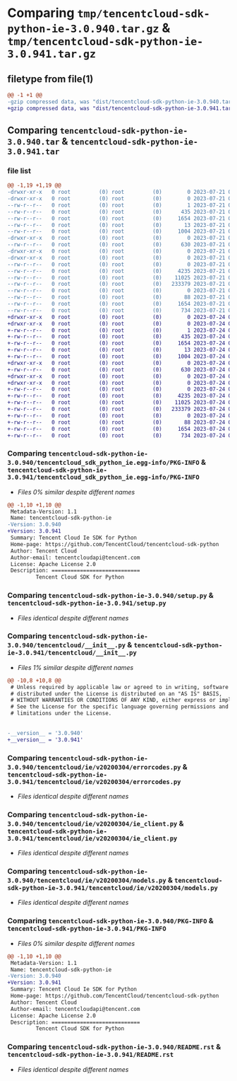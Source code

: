 # Comparing `tmp/tencentcloud-sdk-python-ie-3.0.940.tar.gz` & `tmp/tencentcloud-sdk-python-ie-3.0.941.tar.gz`

## filetype from file(1)

```diff
@@ -1 +1 @@
-gzip compressed data, was "dist/tencentcloud-sdk-python-ie-3.0.940.tar", last modified: Fri Jul 21 00:32:41 2023, max compression
+gzip compressed data, was "dist/tencentcloud-sdk-python-ie-3.0.941.tar", last modified: Mon Jul 24 00:38:18 2023, max compression
```

## Comparing `tencentcloud-sdk-python-ie-3.0.940.tar` & `tencentcloud-sdk-python-ie-3.0.941.tar`

### file list

```diff
@@ -1,19 +1,19 @@
-drwxr-xr-x   0 root         (0) root         (0)        0 2023-07-21 00:32:41.000000 tencentcloud-sdk-python-ie-3.0.940/
-drwxr-xr-x   0 root         (0) root         (0)        0 2023-07-21 00:32:41.000000 tencentcloud-sdk-python-ie-3.0.940/tencentcloud_sdk_python_ie.egg-info/
--rw-r--r--   0 root         (0) root         (0)        1 2023-07-21 00:32:40.000000 tencentcloud-sdk-python-ie-3.0.940/tencentcloud_sdk_python_ie.egg-info/dependency_links.txt
--rw-r--r--   0 root         (0) root         (0)      435 2023-07-21 00:32:41.000000 tencentcloud-sdk-python-ie-3.0.940/tencentcloud_sdk_python_ie.egg-info/SOURCES.txt
--rw-r--r--   0 root         (0) root         (0)     1654 2023-07-21 00:32:40.000000 tencentcloud-sdk-python-ie-3.0.940/tencentcloud_sdk_python_ie.egg-info/PKG-INFO
--rw-r--r--   0 root         (0) root         (0)       13 2023-07-21 00:32:40.000000 tencentcloud-sdk-python-ie-3.0.940/tencentcloud_sdk_python_ie.egg-info/top_level.txt
--rw-r--r--   0 root         (0) root         (0)     1004 2023-07-21 00:32:40.000000 tencentcloud-sdk-python-ie-3.0.940/setup.py
-drwxr-xr-x   0 root         (0) root         (0)        0 2023-07-21 00:32:41.000000 tencentcloud-sdk-python-ie-3.0.940/tencentcloud/
--rw-r--r--   0 root         (0) root         (0)      630 2023-07-21 00:32:40.000000 tencentcloud-sdk-python-ie-3.0.940/tencentcloud/__init__.py
-drwxr-xr-x   0 root         (0) root         (0)        0 2023-07-21 00:32:41.000000 tencentcloud-sdk-python-ie-3.0.940/tencentcloud/ie/
-drwxr-xr-x   0 root         (0) root         (0)        0 2023-07-21 00:32:41.000000 tencentcloud-sdk-python-ie-3.0.940/tencentcloud/ie/v20200304/
--rw-r--r--   0 root         (0) root         (0)        0 2023-07-21 00:32:40.000000 tencentcloud-sdk-python-ie-3.0.940/tencentcloud/ie/v20200304/__init__.py
--rw-r--r--   0 root         (0) root         (0)     4235 2023-07-21 00:32:40.000000 tencentcloud-sdk-python-ie-3.0.940/tencentcloud/ie/v20200304/errorcodes.py
--rw-r--r--   0 root         (0) root         (0)    11025 2023-07-21 00:32:40.000000 tencentcloud-sdk-python-ie-3.0.940/tencentcloud/ie/v20200304/ie_client.py
--rw-r--r--   0 root         (0) root         (0)   233379 2023-07-21 00:32:40.000000 tencentcloud-sdk-python-ie-3.0.940/tencentcloud/ie/v20200304/models.py
--rw-r--r--   0 root         (0) root         (0)        0 2023-07-21 00:32:40.000000 tencentcloud-sdk-python-ie-3.0.940/tencentcloud/ie/__init__.py
--rw-r--r--   0 root         (0) root         (0)       88 2023-07-21 00:32:41.000000 tencentcloud-sdk-python-ie-3.0.940/setup.cfg
--rw-r--r--   0 root         (0) root         (0)     1654 2023-07-21 00:32:41.000000 tencentcloud-sdk-python-ie-3.0.940/PKG-INFO
--rw-r--r--   0 root         (0) root         (0)      734 2023-07-21 00:32:40.000000 tencentcloud-sdk-python-ie-3.0.940/README.rst
+drwxr-xr-x   0 root         (0) root         (0)        0 2023-07-24 00:38:17.000000 tencentcloud-sdk-python-ie-3.0.941/
+drwxr-xr-x   0 root         (0) root         (0)        0 2023-07-24 00:38:17.000000 tencentcloud-sdk-python-ie-3.0.941/tencentcloud_sdk_python_ie.egg-info/
+-rw-r--r--   0 root         (0) root         (0)        1 2023-07-24 00:38:17.000000 tencentcloud-sdk-python-ie-3.0.941/tencentcloud_sdk_python_ie.egg-info/dependency_links.txt
+-rw-r--r--   0 root         (0) root         (0)      435 2023-07-24 00:38:17.000000 tencentcloud-sdk-python-ie-3.0.941/tencentcloud_sdk_python_ie.egg-info/SOURCES.txt
+-rw-r--r--   0 root         (0) root         (0)     1654 2023-07-24 00:38:17.000000 tencentcloud-sdk-python-ie-3.0.941/tencentcloud_sdk_python_ie.egg-info/PKG-INFO
+-rw-r--r--   0 root         (0) root         (0)       13 2023-07-24 00:38:17.000000 tencentcloud-sdk-python-ie-3.0.941/tencentcloud_sdk_python_ie.egg-info/top_level.txt
+-rw-r--r--   0 root         (0) root         (0)     1004 2023-07-24 00:38:17.000000 tencentcloud-sdk-python-ie-3.0.941/setup.py
+drwxr-xr-x   0 root         (0) root         (0)        0 2023-07-24 00:38:17.000000 tencentcloud-sdk-python-ie-3.0.941/tencentcloud/
+-rw-r--r--   0 root         (0) root         (0)      630 2023-07-24 00:38:17.000000 tencentcloud-sdk-python-ie-3.0.941/tencentcloud/__init__.py
+drwxr-xr-x   0 root         (0) root         (0)        0 2023-07-24 00:38:17.000000 tencentcloud-sdk-python-ie-3.0.941/tencentcloud/ie/
+drwxr-xr-x   0 root         (0) root         (0)        0 2023-07-24 00:38:17.000000 tencentcloud-sdk-python-ie-3.0.941/tencentcloud/ie/v20200304/
+-rw-r--r--   0 root         (0) root         (0)        0 2023-07-24 00:38:17.000000 tencentcloud-sdk-python-ie-3.0.941/tencentcloud/ie/v20200304/__init__.py
+-rw-r--r--   0 root         (0) root         (0)     4235 2023-07-24 00:38:17.000000 tencentcloud-sdk-python-ie-3.0.941/tencentcloud/ie/v20200304/errorcodes.py
+-rw-r--r--   0 root         (0) root         (0)    11025 2023-07-24 00:38:17.000000 tencentcloud-sdk-python-ie-3.0.941/tencentcloud/ie/v20200304/ie_client.py
+-rw-r--r--   0 root         (0) root         (0)   233379 2023-07-24 00:38:17.000000 tencentcloud-sdk-python-ie-3.0.941/tencentcloud/ie/v20200304/models.py
+-rw-r--r--   0 root         (0) root         (0)        0 2023-07-24 00:38:17.000000 tencentcloud-sdk-python-ie-3.0.941/tencentcloud/ie/__init__.py
+-rw-r--r--   0 root         (0) root         (0)       88 2023-07-24 00:38:17.000000 tencentcloud-sdk-python-ie-3.0.941/setup.cfg
+-rw-r--r--   0 root         (0) root         (0)     1654 2023-07-24 00:38:17.000000 tencentcloud-sdk-python-ie-3.0.941/PKG-INFO
+-rw-r--r--   0 root         (0) root         (0)      734 2023-07-24 00:38:17.000000 tencentcloud-sdk-python-ie-3.0.941/README.rst
```

### Comparing `tencentcloud-sdk-python-ie-3.0.940/tencentcloud_sdk_python_ie.egg-info/PKG-INFO` & `tencentcloud-sdk-python-ie-3.0.941/tencentcloud_sdk_python_ie.egg-info/PKG-INFO`

 * *Files 0% similar despite different names*

```diff
@@ -1,10 +1,10 @@
 Metadata-Version: 1.1
 Name: tencentcloud-sdk-python-ie
-Version: 3.0.940
+Version: 3.0.941
 Summary: Tencent Cloud Ie SDK for Python
 Home-page: https://github.com/TencentCloud/tencentcloud-sdk-python
 Author: Tencent Cloud
 Author-email: tencentcloudapi@tencent.com
 License: Apache License 2.0
 Description: ============================
         Tencent Cloud SDK for Python
```

### Comparing `tencentcloud-sdk-python-ie-3.0.940/setup.py` & `tencentcloud-sdk-python-ie-3.0.941/setup.py`

 * *Files identical despite different names*

### Comparing `tencentcloud-sdk-python-ie-3.0.940/tencentcloud/__init__.py` & `tencentcloud-sdk-python-ie-3.0.941/tencentcloud/__init__.py`

 * *Files 1% similar despite different names*

```diff
@@ -10,8 +10,8 @@
 # Unless required by applicable law or agreed to in writing, software
 # distributed under the License is distributed on an "AS IS" BASIS,
 # WITHOUT WARRANTIES OR CONDITIONS OF ANY KIND, either express or implied.
 # See the License for the specific language governing permissions and
 # limitations under the License.
 
 
-__version__ = '3.0.940'
+__version__ = '3.0.941'
```

### Comparing `tencentcloud-sdk-python-ie-3.0.940/tencentcloud/ie/v20200304/errorcodes.py` & `tencentcloud-sdk-python-ie-3.0.941/tencentcloud/ie/v20200304/errorcodes.py`

 * *Files identical despite different names*

### Comparing `tencentcloud-sdk-python-ie-3.0.940/tencentcloud/ie/v20200304/ie_client.py` & `tencentcloud-sdk-python-ie-3.0.941/tencentcloud/ie/v20200304/ie_client.py`

 * *Files identical despite different names*

### Comparing `tencentcloud-sdk-python-ie-3.0.940/tencentcloud/ie/v20200304/models.py` & `tencentcloud-sdk-python-ie-3.0.941/tencentcloud/ie/v20200304/models.py`

 * *Files identical despite different names*

### Comparing `tencentcloud-sdk-python-ie-3.0.940/PKG-INFO` & `tencentcloud-sdk-python-ie-3.0.941/PKG-INFO`

 * *Files 0% similar despite different names*

```diff
@@ -1,10 +1,10 @@
 Metadata-Version: 1.1
 Name: tencentcloud-sdk-python-ie
-Version: 3.0.940
+Version: 3.0.941
 Summary: Tencent Cloud Ie SDK for Python
 Home-page: https://github.com/TencentCloud/tencentcloud-sdk-python
 Author: Tencent Cloud
 Author-email: tencentcloudapi@tencent.com
 License: Apache License 2.0
 Description: ============================
         Tencent Cloud SDK for Python
```

### Comparing `tencentcloud-sdk-python-ie-3.0.940/README.rst` & `tencentcloud-sdk-python-ie-3.0.941/README.rst`

 * *Files identical despite different names*

